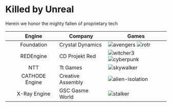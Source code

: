 # Killed by Unreal
Herein we honor the mighty fallen of proprietary tech

|| Engine | Company | Games |
| --- | :---: | --- | --- |
|| Foundation | Crystal Dynamics | ![avengers](https://github.com/redorav/killed-by-unreal/blob/master/images/avengers.png) ![rotr](https://github.com/redorav/killed-by-unreal/blob/master/images/rise-tomb-raider.png) |
|| REDEngine | CD Projekt Red | ![witcher3](https://github.com/redorav/killed-by-unreal/blob/master/images/the-witcher-3.png) ![cyberpunk](https://github.com/redorav/killed-by-unreal/blob/master/images/cyberpunk-2077.png)  |
|| NTT | Tt Games | ![skywalker](https://github.com/redorav/killed-by-unreal/blob/master/images/lego-skywalker-saga.png) |
|| CATHODE Engine | Creative Assembly | ![alien-isolation](https://github.com/redorav/killed-by-unreal/blob/master/images/alien-isolation.png) |
|| X-Ray Engine | GSC Gasme World | ![stalker](https://github.com/redorav/killed-by-unreal/blob/master/images/stalker.png) |
